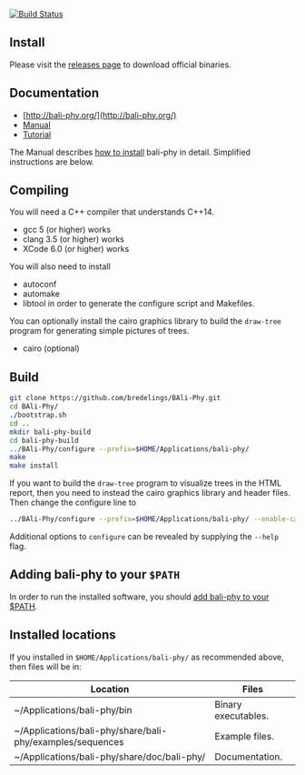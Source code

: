 [![Build Status](https://www.travis-ci.org/bredelings/BAli-Phy.svg?branch=master
)](https://www.travis-ci.org/bredelings/BAli-Phy)

Install
-------

Please visit the [releases page](http://www.bali-phy.org/download.php) to download official binaries.

Documentation
------------

* [http://bali-phy.org/](http://bali-phy.org/)
* [Manual](http://bali-phy.org/README.xhtml)
* [Tutorial](http://bali-phy.org/Tutorial2.html)

The Manual describes [how to install](http://bali-phy.org/README.xhtml#installation) bali-phy in detail.  Simplified instructions are below.

Compiling
---------

You will need a C++ compiler that understands C++14.  
 * gcc 5 (or higher) works
 * clang 3.5 (or higher) works
 * XCode 6.0 (or higher) works

You will also need to install
 * autoconf
 * automake
 * libtool
in order to generate the configure script and Makefiles.

You can optionally install the cairo graphics library to
build the `draw-tree` program for generating simple pictures of
trees.
* cairo (optional)

Build
-----

```bash
git clone https://github.com/bredelings/BAli-Phy.git
cd BAli-Phy/
./bootstrap.sh
cd ..
mkdir bali-phy-build
cd bali-phy-build
../BAli-Phy/configure --prefix=$HOME/Applications/bali-phy/
make
make install
```

If you want to build the `draw-tree` program to visualize trees in the HTML report, then
you need to instead the cairo graphics library and header files.  Then change the configure line to
```bash
../BAli-Phy/configure --prefix=$HOME/Applications/bali-phy/ --enable-cairo
```
Additional options to `configure` can be revealed by supplying the `--help` flag.

Adding bali-phy to your `$PATH`
------------------------------

In order to run the installed software, you should [add bali-phy to your $PATH](http://bali-phy.org/README.xhtml#installation).

Installed locations
------------------

If you installed in `$HOME/Applications/bali-phy/` as recommended above, then files will be in:

| Location                                                       | Files                   |
| -------------------------------------------------------------- | ----------------------- |
| ~/Applications/bali-phy/bin                                    | Binary executables.     |
| ~/Applications/bali-phy/share/bali-phy/examples/sequences      | Example files.          |
| ~/Applications/bali-phy/share/doc/bali-phy/                    | Documentation.          |


